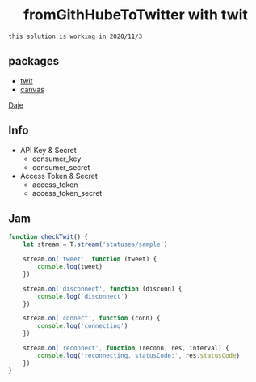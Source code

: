 <h1 align="center">fromGithHubeToTwitter with twit</h1>

```this solution is working in 2020/11/3```

## packages

- [twit](https://www.npmjs.com/package/twit)
- [canvas](https://www.npmjs.com/package/canvas)

[Daje](https://stackoverflow.com/questions/64195764/twitter-media-upload)

## Info

- API Key & Secret
  - consumer_key
  - consumer_secret
- Access Token & Secret
  - access_token
  - access_token_secret

## Jam

```Javascript
function checkTwit() {
    let stream = T.stream('statuses/sample')

    stream.on('tweet', function (tweet) {
        console.log(tweet)
    })

    stream.on('disconnect', function (disconn) {
        console.log('disconnect')
    })

    stream.on('connect', function (conn) {
        console.log('connecting')
    })

    stream.on('reconnect', function (reconn, res, interval) {
        console.log('reconnecting. statusCode:', res.statusCode)
    })
}
```